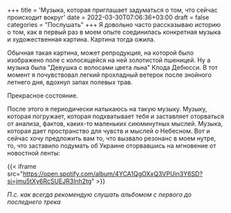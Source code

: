 +++
title = 'Музыка, которая приглашает задуматься о том, что сейчас происходит вокруг'
date = 2022-03-30T07:06:36+03:00
draft = false
categories = "Послушать"
+++
Я довольно часто рассказываю историю о том, как в первый раз в моем опыте соединилась конкретная музыка и художественная картина. Картина тогда ожила.

Обычная такая картина, может репродукция, на которой было изображено поле с колосящейся на ней золотистой пшеницей. Ну а музыка была "Девушка с волосами цвета льна" Клода Дебюсси. В тот момент я почувствовал легкий прохладный ветерок после знойного летнего дня, вдохнул запах полевых трав.

Прекрасное состояние.

После этого я периодически натыкаюсь на такую музыку. Музыку, которая погружает, которая подхватывает тебя и заставляет оторваться от анализа, фактов, каких-то маленьких сиюминутных мыслей. Музыка, которая дает пространство для чувств и мыслей о Небесном. Вот и сейчас хочу предложить вам то, что вызвало резонанс в моем нутре, то, что заставило подумать об Украине оторвавшись на мгновение от новостной ленты:

{{< iframe src="https://open.spotify.com/album/4YCA1QgOXxQ3VPUin3Y6SD?si=jmu5tXy6RcSUEJR3lnh2tg" >}}

_П.с. как всегда рекомендую слушать альбомом с первого до последнего трека_